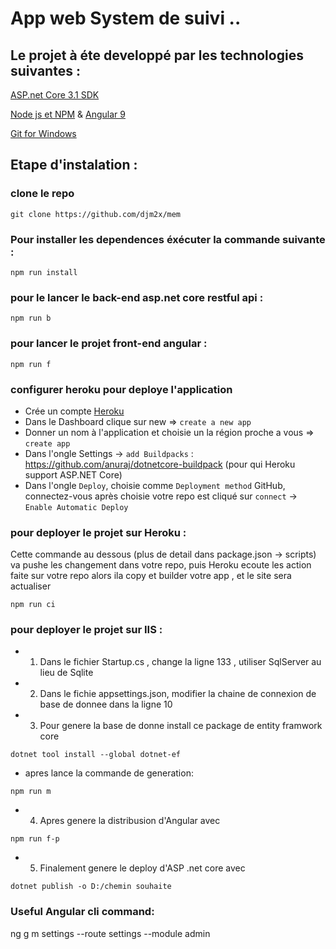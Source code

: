 # App web System de suivi ..

## Le projet à éte developpé par les technologies suivantes : 
[ASP.net Core 3.1 SDK](https://dotnet.microsoft.com/download)

[Node js et NPM](https://nodejs.org/en/download/) & [Angular 9](https://cli.angular.io/)

[Git for Windows](https://git-scm.com/downloads)

## Etape d'instalation : 

### clone le repo
```
git clone https://github.com/djm2x/mem
```

### Pour installer les dependences éxécuter la commande suivante : 
```
npm run install
```

### pour le lancer le back-end asp.net core restful api :
```
npm run b
```

### pour lancer le projet front-end angular : 
```
npm run f 
```

### configurer heroku pour deploye l'application

- Crée un compte [Heroku](https://www.heroku.com/)
- Dans le Dashboard clique sur new => `create a new app`
- Donner un nom à l'application et choisie un la région proche a vous => `create app`
- Dans l'ongle Settings -> `add Buildpacks` : https://github.com/anuraj/dotnetcore-buildpack (pour qui Heroku support ASP.NET Core)
- Dans l'ongle `Deploy`, choisie comme `Deployment method` GitHub, connectez-vous après choisie votre repo est cliqué sur `connect` -> `Enable Automatic Deploy`


### pour deployer le projet sur Heroku : 
Cette commande au dessous (plus de detail dans package.json -> scripts) va pushe les changement dans votre repo, puis Heroku ecoute les action faite sur votre repo alors ila copy et builder votre app , et le site sera actualiser
```
npm run ci 
```
### pour deployer le projet sur IIS : 
- 1. Dans le fichier Startup.cs , change la ligne 133 , utiliser SqlServer au lieu de Sqlite
- 2. Dans le fichie appsettings.json, modifier la chaine de connexion de base de donnee dans la ligne 10
- 3. Pour genere la base de donne install ce package de entity framwork core
```
dotnet tool install --global dotnet-ef
```
- apres lance la commande de generation:
```
npm run m
```
- 4. Apres genere la distribusion d'Angular avec
```
npm run f-p
```
- 5. Finalement genere le deploy d'ASP .net core avec
```
dotnet publish -o D:/chemin souhaite
```

### Useful Angular cli command:
ng g m settings --route settings --module admin

